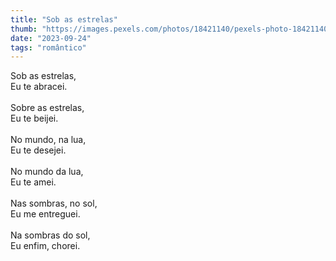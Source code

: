 ```yaml
---
title: "Sob as estrelas"
thumb: "https://images.pexels.com/photos/18421140/pexels-photo-18421140/free-photo-of-milky-way-at-dusk-over-silhouette-of-treetops.jpeg"
date: "2023-09-24"
tags: "romântico"
---
```

Sob as estrelas,  
Eu te abracei.  
<br />
Sobre as estrelas,  
Eu te beijei.  
<br />
No mundo, na lua,  
Eu te desejei.  
<br />
No mundo da lua,  
Eu te amei.  
<br />
Nas sombras, no sol,  
Eu me entreguei.  
<br />
Na sombras do sol,  
Eu enfim, chorei.  